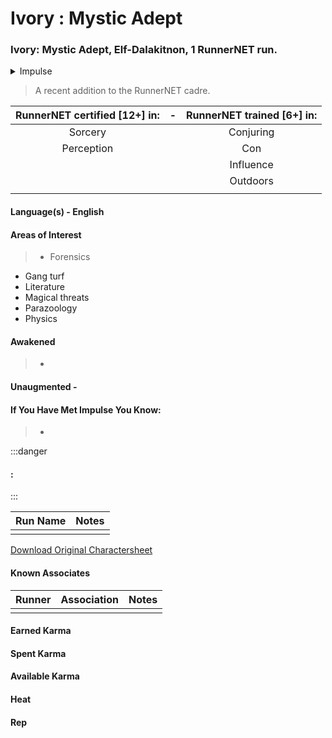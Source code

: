 # Ivory : Mystic Adept

### Ivory: Mystic Adept, Elf-Dalakitnon, 1 RunnerNET run.

<details>
<summary>Impulse</summary>

</details>

> A recent addition to the RunnerNET cadre.



| RunnerNET certified [12+] in:|-| RunnerNET trained [6+] in:|
| :-: |:-: |:-:|
| Sorcery||Conjuring |
|Perception || Con |
| || Influence |
| ||Outdoors | 
| |  


#### Language(s) - English
#### Areas of Interest
> - Forensics
- Gang turf
- Literature
- Magical threats
- Parazoology
- Physics

#### Awakened
> - 

#### Unaugmented - 
> 

#### If You Have Met Impulse You Know:
> -

:::danger
#### :
> 
:::

| Run Name| Notes|
| ----------- | ----------- |
|  | |


[Download Original Charactersheet](./assets/Impulse.pdf)

#### Known Associates
| Runner|Association| Notes|
| :-: |:-: |:-:|
| || |


#### Earned Karma 


#### Spent Karma


#### Available Karma 


#### Heat

#### Rep

